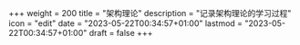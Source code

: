 +++
weight = 200
title = "架构理论"
description = "记录架构理论的学习过程"
icon = "edit"
date = "2023-05-22T00:34:57+01:00"
lastmod = "2023-05-22T00:34:57+01:00"
draft = false
+++